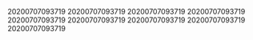 20200707093719
20200707093719
20200707093719
20200707093719
20200707093719
20200707093719
20200707093719
20200707093719
20200707093719
